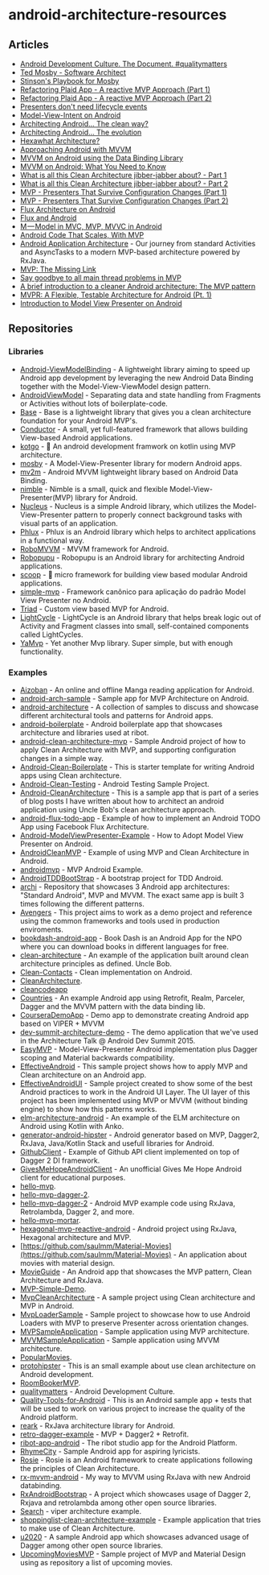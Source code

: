 # android-architecture-resources

## Articles

* [Android Development Culture. The Document. #qualitymatters](http://artemzin.com/blog/android-development-culture-the-document-qualitymatters/)
* [Ted Mosby - Software Architect](http://hannesdorfmann.com/android/mosby)
* [Stinson's Playbook for Mosby](http://hannesdorfmann.com/android/mosby-playbook)
* [Refactoring Plaid App - A reactive MVP Approach (Part 1)](http://hannesdorfmann.com/android/plaid-refactored-1)
* [Refactoring Plaid App - A reactive MVP Approach (Part 2)](http://hannesdorfmann.com/android/plaid-refactored-2)
* [Presenters don't need lifecycle events](http://hannesdorfmann.com/android/presenters-dont-need-lifecycle)
* [Model-View-Intent on Android](http://hannesdorfmann.com/android/model-view-intent)
* [Architecting Android... The clean way?](http://fernandocejas.com/2014/09/03/architecting-android-the-clean-way/)
* [Architecting Android... The evolution](http://fernandocejas.com/2015/07/18/architecting-android-the-evolution/)
* [Hexawhat Architecture?](https://www.novoda.com/blog/hexawhat-architecture/)
* [Approaching Android with MVVM](https://labs.ribot.co.uk/approaching-android-with-mvvm-8ceec02d5442)
* [MVVM on Android using the Data Binding Library](http://blog.stablekernel.com/mvvm-on-android-using-the-data-binding-library/)
* [MVVM on Android: What You Need to Know](http://willowtreeapps.com/blog/mvvm-on-android-what-you-need-to-know)
* [What is all this Clean Architecture jibber-jabber about? - Part 1](http://pguardiola.com/blog/clean-architecture-part-1/)
* [What is all this Clean Architecture jibber-jabber about? - Part 2](http://pguardiola.com/blog/clean-architecture-part-2/)
* [MVP - Presenters That Survive Configuration Changes (Part 1)](http://blog.bradcampbell.nz/mvp-presenters-that-survive-configuration-changes-part-1/)
* [MVP - Presenters That Survive Configuration Changes (Part 2)](http://blog.bradcampbell.nz/mvp-presenters-that-survive-configuration-changes-part-2/)
* [Flux Architecture on Android](http://lgvalle.xyz/2015/08/04/flux-architecture/)
* [Flux and Android](http://armueller.github.io/android/2015/03/29/flux-and-android.html)
* [M — Model in MVC, MVP, MVVC in Android](https://medium.com/@artem_zin/m-model-from-mvc-mvp-in-android-flow-and-mortar-bd1e50c45395)
* [Android Code That Scales, With MVP](http://engineering.remind.com/android-code-that-scales/)
* [Android Application Architecture](https://labs.ribot.co.uk/android-application-architecture-8b6e34acda65) - Our journey from standard Activities and AsyncTasks to a modern MVP-based architecture powered by RxJava.
* [MVP: The Missing Link](http://blog.sqisland.com/2015/11/mvp-missing-link.html)
* [Say goodbye to all main thread problems in MVP](http://panavtec.me/say-goodbye-to-all-main-thread-problems-in-mvp)
* [A brief introduction to a cleaner Android architecture: The MVP pattern](https://davidguerrerodiaz.wordpress.com/2015/10/13/a-brief-introduction-to-a-cleaner-android-architecture-the-mvp-pattern/)
* [MVPR: A Flexible, Testable Architecture for Android (Pt. 1)](http://www.philosophicalhacker.com/2015/07/07/mvpr-a-flexible-testable-architecture-for-android-pt-1/)
* [Introduction to Model View Presenter on Android](https://github.com/konmik/konmik.github.io/wiki/Introduction-to-Model-View-Presenter-on-Android)

## Repositories

### Libraries

* [Android-ViewModelBinding](https://github.com/jakubkinst/Android-ViewModelBinding) - A lightweight library aiming to speed up Android app development by leveraging the new Android Data Binding together with the Model-View-ViewModel design pattern.
* [AndroidViewModel](https://github.com/inloop/AndroidViewModel) - Separating data and state handling from Fragments or Activities without lots of boilerplate-code.
* [Base](https://github.com/thiagokimo/Base) - Base is a lightweight library that gives you a clean architecture foundation for your Android MVP's.
* [Conductor](https://github.com/bluelinelabs/Conductor) - A small, yet full-featured framework that allows building View-based Android applications.
* [kotgo](https://github.com/nekocode/kotgo) - :flags: An android development framwork on kotlin using MVP architecture.
* [mosby](https://github.com/sockeqwe/mosby) - A Model-View-Presenter library for modern Android apps.
* [mv2m](https://github.com/fabioCollini/mv2m) - Android MVVM lightweight library based on Android Data Binding.
* [nimble](https://github.com/lenguyenthanh/nimble) - Nimble is a small, quick and flexible Model-View-Presenter(MVP) library for Android.
* [Nucleus](https://github.com/konmik/nucleus) - Nucleus is a simple Android library, which utilizes the Model-View-Presenter pattern to properly connect background tasks with visual parts of an application.
* [Phlux](https://github.com/konmik/Phlux) - Phlux is an Android library which helps to architect applications in a functional way.
* [RoboMVVM](https://github.com/debdattabasu/RoboMVVM) - MVVM framework for Android.
* [Robopupu](https://github.com/Fuusio/Robopupu) - Robopupu is an Android library for architecting Android applications.
* [scoop](https://github.com/lyft/scoop) - :icecream: micro framework for building view based modular Android applications.
* [simple-mvp](https://github.com/tinmegali/simple-mvp) - Framework canônico para aplicação do padrão Model View Presenter no Android.
* [Triad](https://github.com/nhaarman/Triad) - Custom view based MVP for Android.
* [LightCycle](https://github.com/soundcloud/lightcycle) - LightCycle is an Android library that helps break logic out of Activity and Fragment classes into small, self-contained components called LightCycles.
* [YaMvp](https://github.com/Piasy/YaMvp) - Yet another Mvp library. Super simple, but with enough functionality.

### Examples

* [Aizoban](https://github.com/jparkie/Aizoban) - An online and offline Manga reading application for Android.
* [android-arch-sample](https://github.com/remind101/android-arch-sample) - Sample app for MVP Architecture on Android.
* [android-architecture](https://github.com/googlesamples/android-architecture) - A collection of samples to discuss and showcase different architectural tools and patterns for Android apps.
* [android-boilerplate](https://github.com/ribot/android-boilerplate) - Android boilerplate app that showcases architecture and libraries used at ribot.
* [android-clean-architecture-mvp](https://github.com/ppicas/android-clean-architecture-mvp) - Sample Android project of how to apply Clean Architecture with MVP, and supporting configuration changes in a simple way.
* [Android-Clean-Boilerplate](https://github.com/dmilicic/Android-Clean-Boilerplate) - This is starter template for writing Android apps using Clean architecture.
* [Android-Clean-Testing](https://github.com/txusballesteros/Android-Clean-Testing) - Android Testing Sample Project.
* [Android-CleanArchitecture](https://github.com/android10/Android-CleanArchitecture) - This is a sample app that is part of a series of blog posts I have written about how to architect an android application using Uncle Bob's clean architecture approach.
* [android-flux-todo-app](https://github.com/lgvalle/android-flux-todo-app) - Example of how to implement an Android TODO App using Facebook Flux Architecture.
* [Android-ModelViewPresenter-Example](https://github.com/tutsplus/Android-ModelViewPresenter-Example) - How to Adopt Model View Presenter on Android.
* [AndroidCleanMVP](https://github.com/MercuryIntermedia/AndroidCleanMVP) - Example of using MVP and Clean Architecture in Android.
* [androidmvp](https://github.com/antoniolg/androidmvp) - MVP Android Example.
* [AndroidTDDBootStrap](https://github.com/Piasy/AndroidTDDBootStrap) - A bootstrap project for TDD Android.
* [archi](https://github.com/ivacf/archi) - Repository that showcases 3 Android app architectures: "Standard Android", MVP and MVVM. The exact same app is built 3 times following the different patterns.
* [Avengers](https://github.com/saulmm/Avengers) - This project aims to work as a demo project and reference using the common frameworks and tools used in production enviroments.
* [bookdash-android-app](https://github.com/bookdash/bookdash-android-app) - Book Dash is an Android App for the NPO where you can download books in different languages for free.
* [clean-architecture](https://github.com/andbed/clean-architecture) - An example of the application built around clean architecture principles as defined. Uncle Bob.
* [Clean-Contacts](https://github.com/PaNaVTEC/Clean-Contacts) - Clean implementation on Android.
* [CleanArchitecture](https://github.com/patrykpoborca/CleanArchitecture).
* [cleancodeapp](https://github.com/unsign3d/cleancodeapp)
* [Countries](https://github.com/patloew/countries) - An example Android app using Retrofit, Realm, Parceler, Dagger and the MVVM pattern with the data binding lib.
* [CourseraDemoApp](https://github.com/richk/CourseraDemoApp) - Demo app to demonstrate creating Android app based on VIPER + MVVM
* [dev-summit-architecture-demo](https://github.com/yigit/dev-summit-architecture-demo) - The demo application that we've used in the Architecture Talk @ Android Dev Summit 2015.
* [EasyMVP](https://github.com/JorgeCastilloPrz/EasyMVP) - Model-View-Presenter Android implementation plus Dagger scoping and Material backwards compatibility.
* [EffectiveAndroid](https://github.com/rallat/EffectiveAndroid) - This sample project shows how to apply MVP and Clean architecture on an Android app.
* [EffectiveAndroidUI](https://github.com/pedrovgs/EffectiveAndroidUI) - Sample project created to show some of the best Android practices to work in the Android UI Layer. The UI layer of this project has been implemented using MVP or MVVM (without binding engine) to show how this patterns works.
* [elm-architecture-android](https://github.com/glung/elm-architecture-android) - An example of the ELM architecture on Android using Kotlin with Anko.
* [generator-android-hipster](https://github.com/cavarzan/generator-android-hipster) - Android generator based on MVP, Dagger2, RxJava, Java/Kotlin Stack and usefull libraries for Android.
* [GithubClient](https://github.com/frogermcs/GithubClient) - Example of Github API client implemented on top of Dagger 2 DI framework.
* [GivesMeHopeAndroidClient](https://github.com/jparkie/GivesMeHopeAndroidClient) - An unofficial Gives Me Hope Android client for educational purposes.
* [hello-mvp](https://github.com/grandstaish/hello-mvp).
* [hello-mvp-dagger-2](https://github.com/Nilzor/hello-mvp-dagger-2).
* [hello-mvp-dagger-2](https://github.com/grandstaish/hello-mvp-dagger-2) - Android MVP example code using RxJava, Retrolambda, Dagger 2, and more.
* [hello-mvp-mortar](https://github.com/grandstaish/hello-mvp-mortar).
* [hexagonal-mvp-reactive-android](https://github.com/ffgiraldez/hexagonal-mvp-reactive-android) - Android project using RxJava, Hexagonal architecture and MVP.
* [https://github.com/saulmm/Material-Movies](https://github.com/saulmm/Material-Movies) - An application about movies with material design.
* [MovieGuide](https://github.com/esoxjem/MovieGuide) - An Android app that showcases the MVP pattern, Clean Architecture and RxJava.
* [MVP-Simple-Demo](https://github.com/wongcain/MVP-Simple-Demo).
* [MvpCleanArchitecture](https://github.com/glomadrian/MvpCleanArchitecture) - A sample project using Clean architecture and MVP in Android.
* [MvpLoaderSample](https://github.com/czyrux/MvpLoaderSample) - Sample project to showcase how to use Android Loaders with MVP to preserve Presenter across orientation changes.
* [MVPSampleApplication](https://github.com/hugokallstrom/MVPSampleApplication) - Sample application using MVP architecture.
* [MVVMSampleApplication](https://github.com/hugokallstrom/MVVMSampleApplication) - Sample application using MVVM architecture.
* [PopularMovies](https://github.com/Kistamushken/PopularMovies).
* [protohipster](https://github.com/flipper83/protohipster) - This is an small example about use clean architecture on Android development.
* [RoomBookerMVP](https://github.com/macoscope/RoomBookerMVP).
* [qualitymatters](https://github.com/artem-zinnatullin/qualitymatters) - Android Development Culture.
* [Quality-Tools-for-Android](https://github.com/stephanenicolas/Quality-Tools-for-Android) - This is an Android sample app + tests that will be used to work on various project to increase the quality of the Android platform.
* [reark](https://github.com/reark/reark) - RxJava architecture library for Android.
* [retro-dagger-example](https://github.com/fr4nk1/retro-dagger-example) - MVP + Dagger2 + Retrofit.
* [ribot-app-android](https://github.com/ribot/ribot-app-android) - The ribot studio app for the Android Platform.
* [RhymeCity](https://github.com/mattlogan/RhymeCity) - Sample Android app for aspiring lyricists.
* [Rosie](https://github.com/Karumi/Rosie) - Rosie is an Android framework to create applications following the principles of Clean Architecture.
* [rx-mvvm-android](https://github.com/ffgiraldez/rx-mvvm-android) - My way to MVVM using RxJava with new Android databinding.
* [RxAndroidBootstrap](https://github.com/richardradics/RxAndroidBootstrap) - A project which showcases usage of Dagger 2, Rxjava and retrolambda among other open source libraries.
* [Search](https://github.com/lurbas/Search) - viper architecture example.
* [shoppinglist-clean-architecture-example](https://github.com/mcharmas/shoppinglist-clean-architecture-example) - Example application that tries to make use of Clean Architecture.
* [u2020](https://github.com/JakeWharton/u2020) - A sample Android app which showcases advanced usage of Dagger among other open source libraries.
* [UpcomingMoviesMVP](https://github.com/jlmd/UpcomingMoviesMVP) -  Sample project of MVP and Material Design using as repository a list of upcoming movies.
